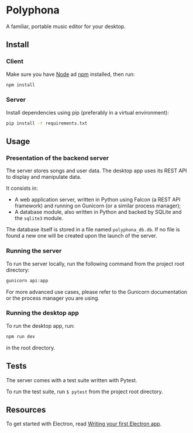 # Polyphona

A familiar, portable music editor for your desktop.

## Install

### Client

Make sure you have [Node] ad [npm] installed, then run:

```bash
npm install
```

### Server

Install dependencies using pip (preferably in a virtual environment):

```bash
pip install -r requirements.txt
```

## Usage

### Presentation of the backend server

The server stores songs and user data. The desktop app uses its REST API
to display and manipulate data.

It consists in:

- A web application server, written in Python using Falcon (a REST API framework) and running on Gunicorn (or a similar process manager);
- A database module, also written in Python and backed by SQLite and the `sqlite3` module.

The database itself is stored in a file named `polyphona_db.db`. If no file is found a new one will be created upon the launch of the server.

### Running the server

To run the server locally, run the following command from the project root directory:

```bash
gunicorn api:app
```

For more advanced use cases, please refer to the Gunicorn documentation or the process manager you are using.

### Running the desktop app

To run the desktop app, run:

```bash
npm run dev
```

in the root directory.

## Tests

The server comes with a test suite written with Pytest.

To run the test suite, run `$ pytest` from the project root directory.

## Resources

To get started with Electron, read [Writing your first Electron app](https://electronjs.org/docs/tutorial/first-app).

[node]: https://nodejs.org/en/
[npm]: https://www.npmjs.com/get-npm
[falcon]: https://falcon.readthedocs.io/en/stable/
[gunicorn]: https://gunicorn.org/
[sqlite3]: https://docs.python.org/3.4/library/sqlite3.html
[pytest]: https://docs.pytest.org/en/latest/
[pip]: https://pypi.org/project/pip/
